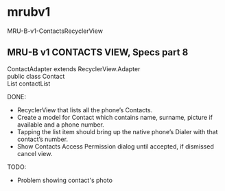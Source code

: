 # mrubv1
MRU-B-v1-ContactsRecyclerView

MRU-B v1 CONTACTS VIEW, Specs part 8 
------------------------------------
ContactAdapter extends RecyclerView.Adapter  
public class Contact  
List<Contact> contactList   
  
DONE:
+ RecyclerView that lists all the phone’s Contacts. 
+ Create a model for Contact which contains name, surname, picture if available and a phone number.
+ Tapping the list item should bring up the native phone’s Dialer with that contact’s number. 
+ Show Contacts Access Permission dialog until accepted, if dismissed cancel view.

TODO:
- Problem showing contact's photo
